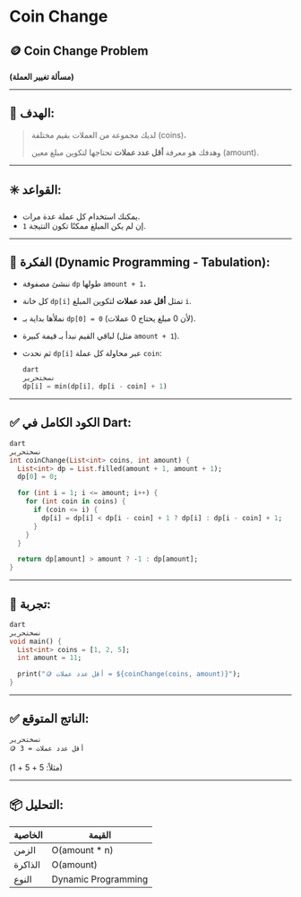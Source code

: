# Coin Change

## 🪙 Coin Change Problem

**(مسألة تغيير العملة)**

---

## 🎯 الهدف:

> لديك مجموعة من العملات بقيم مختلفة (coins)،
> 
> 
> وهدفك هو معرفة **أقل عدد عملات** تحتاجها لتكوين مبلغ معين (amount).
> 

---

## ✳️ القواعد:

- يمكنك استخدام كل عملة عدة مرات.
- إن لم يكن المبلغ ممكنًا تكون النتيجة `1`.

---

## 🧠 الفكرة (Dynamic Programming - Tabulation):

- ننشئ مصفوفة `dp` طولها `amount + 1`،
- كل خانة `dp[i]` تمثل **أقل عدد عملات** لتكوين المبلغ `i`.
- نملأها بداية بـ `dp[0] = 0` (لأن 0 مبلغ يحتاج 0 عملات).
- لباقي القيم نبدأ بـ قيمة كبيرة (مثل `amount + 1`).
- ثم نحدث `dp[i]` عبر محاولة كل عملة `coin`:
    
    ```dart
    dart
    نسختحرير
    dp[i] = min(dp[i], dp[i - coin] + 1)
    
    ```
    

---

## ✅ الكود الكامل في Dart:

```dart
dart
نسختحرير
int coinChange(List<int> coins, int amount) {
  List<int> dp = List.filled(amount + 1, amount + 1);
  dp[0] = 0;

  for (int i = 1; i <= amount; i++) {
    for (int coin in coins) {
      if (coin <= i) {
        dp[i] = dp[i] < dp[i - coin] + 1 ? dp[i] : dp[i - coin] + 1;
      }
    }
  }

  return dp[amount] > amount ? -1 : dp[amount];
}

```

---

## 🧪 تجربة:

```dart
dart
نسختحرير
void main() {
  List<int> coins = [1, 2, 5];
  int amount = 11;

  print("🪙 أقل عدد عملات = ${coinChange(coins, amount)}");
}

```

---

## ✅ الناتج المتوقع:

```
نسختحرير
🪙 أقل عدد عملات = 3

```

(مثلاً: 5 + 5 + 1)

---

## 📦 التحليل:

| الخاصية | القيمة |
| --- | --- |
| الزمن | O(amount * n) |
| الذاكرة | O(amount) |
| النوع | Dynamic Programming |